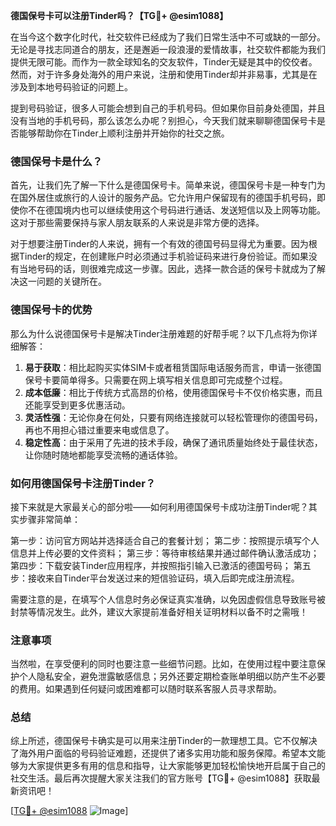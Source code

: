 **德国保号卡可以注册Tinder吗？【TG💪+ @esim1088】**

在当今这个数字化时代，社交软件已经成为了我们日常生活中不可或缺的一部分。无论是寻找志同道合的朋友，还是邂逅一段浪漫的爱情故事，社交软件都能为我们提供无限可能。而作为一款全球知名的交友软件，Tinder无疑是其中的佼佼者。然而，对于许多身处海外的用户来说，注册和使用Tinder却并非易事，尤其是在涉及到本地号码验证的问题上。

提到号码验证，很多人可能会想到自己的手机号码。但如果你目前身处德国，并且没有当地的手机号码，那么该怎么办呢？别担心，今天我们就来聊聊德国保号卡是否能够帮助你在Tinder上顺利注册并开始你的社交之旅。

### 德国保号卡是什么？

首先，让我们先了解一下什么是德国保号卡。简单来说，德国保号卡是一种专门为在国外居住或旅行的人设计的服务产品。它允许用户保留现有的德国手机号码，即使你不在德国境内也可以继续使用这个号码进行通话、发送短信以及上网等功能。这对于那些需要保持与家人朋友联系的人来说是非常方便的选择。

对于想要注册Tinder的人来说，拥有一个有效的德国号码显得尤为重要。因为根据Tinder的规定，在创建账户时必须通过手机验证码来进行身份验证。而如果没有当地号码的话，则很难完成这一步骤。因此，选择一款合适的保号卡就成为了解决这一问题的关键所在。

### 德国保号卡的优势

那么为什么说德国保号卡是解决Tinder注册难题的好帮手呢？以下几点将为你详细解答：

1. **易于获取**：相比起购买实体SIM卡或者租赁国际电话服务而言，申请一张德国保号卡要简单得多。只需要在网上填写相关信息即可完成整个过程。
2. **成本低廉**：相比于传统方式高昂的价格，使用德国保号卡不仅价格实惠，而且还能享受到更多优惠活动。
3. **灵活性强**：无论你身在何处，只要有网络连接就可以轻松管理你的德国号码，再也不用担心错过重要来电或信息了。
4. **稳定性高**：由于采用了先进的技术手段，确保了通讯质量始终处于最佳状态，让你随时随地都能享受流畅的通话体验。

### 如何用德国保号卡注册Tinder？

接下来就是大家最关心的部分啦——如何利用德国保号卡成功注册Tinder呢？其实步骤非常简单：

第一步：访问官方网站并选择适合自己的套餐计划；
第二步：按照提示填写个人信息并上传必要的文件资料；
第三步：等待审核结果并通过邮件确认激活成功；
第四步：下载安装Tinder应用程序，并按照指引输入已激活的德国号码；
第五步：接收来自Tinder平台发送过来的短信验证码，填入后即完成注册流程。

需要注意的是，在填写个人信息时务必保证真实准确，以免因虚假信息导致账号被封禁等情况发生。此外，建议大家提前准备好相关证明材料以备不时之需哦！

### 注意事项

当然啦，在享受便利的同时也要注意一些细节问题。比如，在使用过程中要注意保护个人隐私安全，避免泄露敏感信息；另外还要定期检查账单明细以防产生不必要的费用。如果遇到任何疑问或困难都可以随时联系客服人员寻求帮助。

### 总结

综上所述，德国保号卡确实是可以用来注册Tinder的一款理想工具。它不仅解决了海外用户面临的号码验证难题，还提供了诸多实用功能和服务保障。希望本文能够为大家提供更多有用的信息和指导，让大家能够更加轻松愉快地开启属于自己的社交生活。最后再次提醒大家关注我们的官方账号【TG💪+ @esim1088】获取最新资讯吧！

[[TG💪+ @esim1088](https://t.me/s/esim1088) ![Image](https://i.postimg.cc/4NQfJmqS/Snipaste-2025-05-13-00-14-12.png)]
